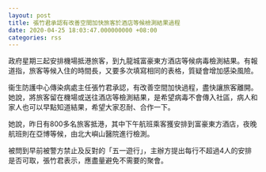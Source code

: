 ```yaml
---
layout: post
title: 張竹君承認有改善空間加快旅客於酒店等候檢測結果過程
date: 2020-04-25 18:03:47.000000000 +08:00
categories: rss
---
```


政府星期三起安排機場抵港旅客，到九龍城富豪東方酒店等候病毒檢測結果。有報道指，旅客等候入住的時間長，又要多次填寫相同的表格，質疑會增加感染風險。

衞生防護中心傳染病處主任張竹君承認，有改善空間加快過程，盡快讓旅客離開。她說，將旅客留在機場或送往酒店等檢測結果，是希望病毒不會傳入社區，病人和家人也可以早點知道結果，希望大家忍耐、合作一下。

她說，昨日有800多名旅客抵港，其中下午航班乘客獲安排到富豪東方酒店，夜晚航班則在亞博等候，由北大嶼山醫院進行檢測。

被問到早前被警方禁止及反對的「五一遊行」，主辦方提出每行不超過4人的安排是否可取，張竹君表示，應盡量避免不需要的聚會。
